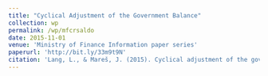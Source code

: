 ```yaml
---
title: "Cyclical Adjustment of the Government Balance"
collection: wp
permalink: /wp/mfcrsaldo
date: 2015-11-01
venue: 'Ministry of Finance Information paper series'
paperurl: 'http://bit.ly/33m9t9N'
citation: 'Lang, L., & Mareš, J. (2015). Cyclical adjustment of the government balance. Information paper, 1, 2015.'
---
```


